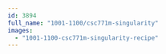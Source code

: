```yaml
---
id: 3894
full_name: "1001-1100/csc771m-singularity"
images: 
  - "1001-1100-csc771m-singularity-recipe"
---
```

